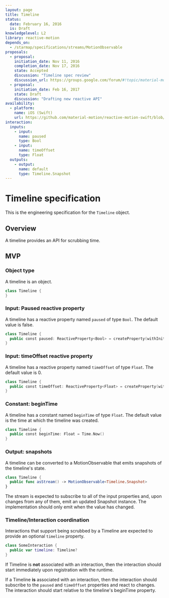 ```yaml
---
layout: page
title: Timeline
status:
  date: February 16, 2016
  is: Draft
knowledgelevel: L2
library: reactive-motion
depends_on:
  - /starmap/specifications/streams/MotionObservable
proposals:
  - proposal:
    initiation_date: Nov 11, 2016
    completion_date: Nov 17, 2016
    state: Accepted
    discussion: "Timeline spec review"
    discussion_url: https://groups.google.com/forum/#!topic/material-motion/hLMbEEzUV4Y
  - proposal:
    initiation_date: Feb 16, 2017
    state: Draft
    discussion: "Drafting new reactive API"
availability:
  - platform:
    name: iOS (Swift)
    url: https://github.com/material-motion/reactive-motion-swift/blob/develop/src/Timeline.swift
interaction:
  inputs:
    - input:
      name: paused
      type: Bool
    - input:
      name: timeOffset
      type: Float
  outputs:
    - output:
      name: default
      type: Timeline.Snapshot
---
```


# Timeline specification

This is the engineering specification for the `Timeline` object.

## Overview

A timeline provides an API for scrubbing time.

## MVP

### Object type

A timeline is an object.

```swift
class Timeline {
}
```

### Input: Paused reactive property

A timeline has a reactive property named `paused` of type `Bool`. The default value is false.

```swift
class Timeline {
  public const paused: ReactiveProperty<Bool> = createProperty(withInitialValue: false)
}
```

### Input: timeOffset reactive property

A timeline has a reactive property named `timeOffset` of type `Float`. The default value is 0.

```swift
class Timeline {
  public const timeOffset: ReactiveProperty<Float> = createProperty(withInitialValue: 0)
}
```

### Constant: beginTime

A timeline has a constant named `beginTime` of type `Float`. The default value is the time at which
the timeline was created.

```swift
class Timeline {
  public const beginTime: Float = Time.Now()
}
```

### Output: snapshots

A timeline can be converted to a MotionObservable that emits snapshots of the timeline's state.

```swift
class Timeline {
  public func asStream() -> MotionObservable<Timeline.Snapshot>
}
```

The stream is expected to subscribe to all of the input properties and, upon changes from any of
them, emit an updated Snapshot instance. The implementation should only emit when the value has
changed.

### Timeline/Interaction coordination

Interactions that support being scrubbed by a Timeline are expected to provide an optional
`timeline` property.

```swift
class SomeInteraction {
  public var timeline: Timeline?
}
```

If Timeline is **not** associated with an interaction, then the interaction should start immediately
upon registration with the runtime.

If a Timeline **is** associated with an interaction, then the interaction should subscribe to the
`paused` and `timeOffset` properties and react to changes. The interaction should start relative to
the timeline's beginTime property.
